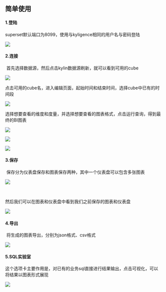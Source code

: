 ## 简单使用



#### **1.登陆**

superset默认端口为8099，使用与kyligence相同的用户名与密码登陆



![](C:\Users\yu.zhao\Desktop\Typora截图存放\1538963746(1).jpg)



#### **2.连接**

​	首先选择数据源，然后点击kylin数据源刷新，就可以看到可用的cube



![](C:\Users\yu.zhao\Desktop\Typora截图存放\1538963797(1).jpg)



​	点击可用的cube名，进入编辑页面，起始时间和结束时间，选择cube中已有的时间段



![](C:\Users\yu.zhao\Desktop\Typora截图存放\企业微信截图_15389638438763.png)



​	选择想要查看的维度和度量，并选择想要查看的图表格式，点击运行查询，得到最终的BI图表



![](C:\Users\yu.zhao\Desktop\Typora截图存放\企业微信截图_153896399622.png)





![](C:\Users\yu.zhao\Desktop\Typora截图存放\企业微信截图_15389641959249.png)





![](C:\Users\yu.zhao\Desktop\Typora截图存放\企业微信截图_15389642133718.png)



#### **3.保存**

​	保存分为仪表盘保存和图表保存两种，其中一个仪表盘可以包含多张图表



![](C:\Users\yu.zhao\Desktop\Typora截图存放\企业微信截图_15389643343291.png)

​	

然后我们可以在图表和仪表盘中看到我们之前保存的图表和仪表盘



![](C:\Users\yu.zhao\Desktop\Typora截图存放\企业微信截图_15389650083170.png)





#### **4.导出**

​	将生成的图表导出，分别为json格式、csv格式



![](C:\Users\yu.zhao\Desktop\Typora截图存放\1539066654(1).jpg)



#### **5.SQL实验室**

​	这个选项卡主要作用是，对已有的业务sql直接进行结果输出，点击可视化，可以将结果以图表形式展现



![](C:\Users\yu.zhao\Desktop\Typora截图存放\企业微信截图_15389651382641.png)